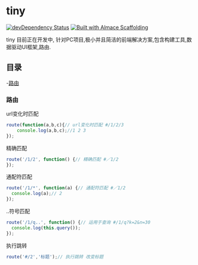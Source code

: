 # tiny
[![devDependency Status](https://david-dm.org/sparanoid/chinese-copywriting-guidelines/dev-status.svg)](#)
[![Built with Almace Scaffolding](https://d349cztnlupsuf.cloudfront.net/amsf-badge.svg)](#)

tiny 目前正在开发中, 针对PC项目,极小并且简洁的前端解决方案,包含构建工具,数据驱动UI框架,路由.

## 目录

-[路由](#路由)

### 路由

url变化时匹配
```javascript
route(function(a,b,c){// url变化时匹配 #/1/2/3
    console.log(a,b,c);//1 2 3
});
```

精确匹配
```javascript
route('/1/2', function() {// 精确匹配 #／1/2
});
```

通配符匹配
```javascript
route('/1/*', function(a) {// 通配符匹配 #／1/2
  console.log(a);// 2
});
```

..符号匹配
```javascript
route('/1/q..', function() {// 运用于查询 #/1/q?k=2&n=30
  console.log(this.query());
});
```

执行跳转
```javascript
route('#/2','标题');// 执行跳转 改变标题
```
